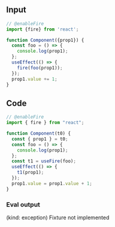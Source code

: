 
## Input

```javascript
// @enableFire
import {fire} from 'react';

function Component({prop1}) {
  const foo = () => {
    console.log(prop1);
  };
  useEffect(() => {
    fire(foo(prop1));
  });
  prop1.value += 1;
}

```

## Code

```javascript
// @enableFire
import { fire } from "react";

function Component(t0) {
  const { prop1 } = t0;
  const foo = () => {
    console.log(prop1);
  };
  const t1 = useFire(foo);
  useEffect(() => {
    t1(prop1);
  });
  prop1.value = prop1.value + 1;
}

```
      
### Eval output
(kind: exception) Fixture not implemented